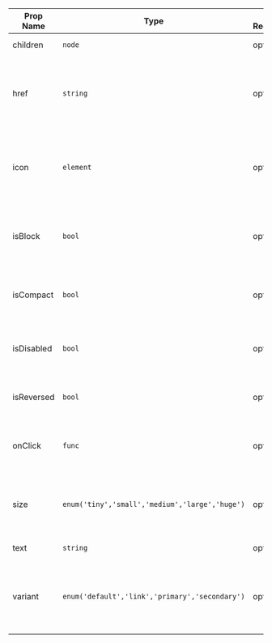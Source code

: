 | Prop Name | Type | Is Required | Default Value | Description | 
 |-|-|-|-|-|
| children | `node`  | optional |  | Child Nodes |
| href | `string`  | optional |  | Sets the href. When set will render the component as an anchor tag |
| icon | `element`  | optional |  | An optional icon. Nested inline with the text when provided |
| isBlock | `bool`  | optional | `false` | Whether or not the button should display as a block |
| isCompact | `bool`  | optional | `false` | Whether or not the button has reduced padding |
| isDisabled | `bool`  | optional | `false` | Whether or not the button should be disabled |
| isReversed | `bool`  | optional | `false` | Reverses the position of the icon and text |
| onClick | `func`  | optional |  | Callback function triggered when clicked |
| size | `enum('tiny','small','medium','large','huge')`  | optional |  | Sets the button size. One of tiny, small, medium, large, huge |
| text | `string`  | optional |  | Sets the button text |
| variant | `enum('default','link','primary','secondary')`  | optional | `'default'` | Sets the button variant. One of primary, secondary, or link |